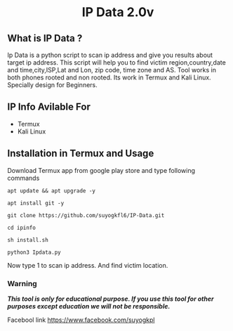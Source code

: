 <h1 align="center">IP Data 2.0v</h1>
<p align="center">
  
## What is IP Data ?
Ip Data is a python script to scan ip address and give you results about target ip address. This script will help you to find victim region,country,date and time,city,ISP,Lat and Lon, zip code, time zone and AS. Tool works in both phones rooted and non rooted. Its work in Termux and Kali Linux. Specially design for Beginners.



## IP Info Avilable For
* Termux
* Kali Linux

## Installation in Termux and Usage
Download Termux app from google play store and type following commands

```
apt update && apt upgrade -y
```
```
apt install git -y
```
```
git clone https://github.com/suyogkfl6/IP-Data.git
```
```
cd ipinfo
```
```
sh install.sh
```
```
python3 Ipdata.py
```

Now type 1 to scan ip address. And find victim location.



### Warning

***This tool is only for educational purpose. If you use this tool for other purposes except education we will not be responsible.***

Facebool link 
https://www.facebook.com/suyogkpl
